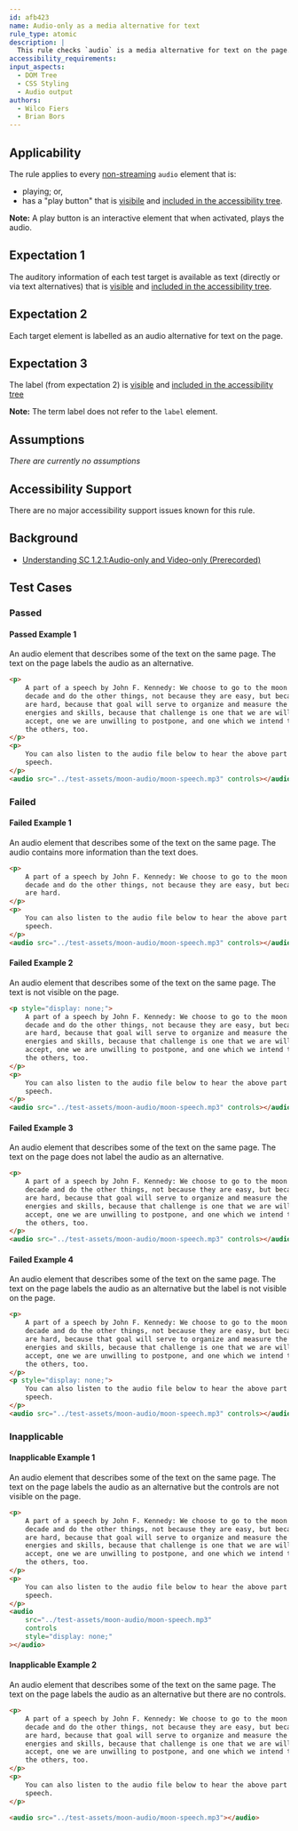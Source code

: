```yaml
---
id: afb423
name: Audio-only as a media alternative for text
rule_type: atomic
description: |
  This rule checks `audio` is a media alternative for text on the page.
accessibility_requirements:
input_aspects:
  - DOM Tree
  - CSS Styling
  - Audio output
authors:
  - Wilco Fiers
  - Brian Bors
---
```


## Applicability

The rule applies to every [non-streaming](#non-streaming-media-element) `audio` element that is:

- playing; or,
- has a "play button" that is [visibile](#visible) and [included in the accessibility tree](#included-in-the-accessibility-tree).

**Note:** A play button is an interactive element that when activated, plays the audio.

## Expectation 1

The auditory information of each test target is available as text (directly or via text alternatives) that is [visible](#visible) and [included in the accessibility tree](#included-in-the-accessibility-tree).

## Expectation 2

Each target element is labelled as an audio alternative for text on the page.

## Expectation 3

The label (from expectation 2) is [visible](#visible) and [included in the accessibility tree](#included-in-the-accessibility-tree)

**Note:** The term label does not refer to the `label` element.

## Assumptions

_There are currently no assumptions_

## Accessibility Support

There are no major accessibility support issues known for this rule.

## Background

- [Understanding SC 1.2.1:Audio-only and Video-only (Prerecorded)](https://www.w3.org/TR/UNDERSTANDING-WCAG20/media-equiv-av-only-alt.html)

## Test Cases

### Passed

#### Passed Example 1

An audio element that describes some of the text on the same page. The text on the page labels the audio as an alternative.

```html
<p>
	A part of a speech by John F. Kennedy: We choose to go to the moon in this
	decade and do the other things, not because they are easy, but because they
	are hard, because that goal will serve to organize and measure the best of our
	energies and skills, because that challenge is one that we are willing to
	accept, one we are unwilling to postpone, and one which we intend to win, and
	the others, too.
</p>
<p>
	You can also listen to the audio file below to hear the above part of the
	speech.
</p>
<audio src="../test-assets/moon-audio/moon-speech.mp3" controls></audio>
```

### Failed

#### Failed Example 1

An audio element that describes some of the text on the same page. The audio contains more information than the text does.

```html
<p>
	A part of a speech by John F. Kennedy: We choose to go to the moon in this
	decade and do the other things, not because they are easy, but because they
	are hard.
</p>
<p>
	You can also listen to the audio file below to hear the above part of the
	speech.
</p>
<audio src="../test-assets/moon-audio/moon-speech.mp3" controls></audio>
```

#### Failed Example 2

An audio element that describes some of the text on the same page. The text is not visible on the page.

```html
<p style="display: none;">
	A part of a speech by John F. Kennedy: We choose to go to the moon in this
	decade and do the other things, not because they are easy, but because they
	are hard, because that goal will serve to organize and measure the best of our
	energies and skills, because that challenge is one that we are willing to
	accept, one we are unwilling to postpone, and one which we intend to win, and
	the others, too.
</p>
<p>
	You can also listen to the audio file below to hear the above part of the
	speech.
</p>
<audio src="../test-assets/moon-audio/moon-speech.mp3" controls></audio>
```

#### Failed Example 3

An audio element that describes some of the text on the same page. The text on the page does not label the audio as an alternative.

```html
<p>
	A part of a speech by John F. Kennedy: We choose to go to the moon in this
	decade and do the other things, not because they are easy, but because they
	are hard, because that goal will serve to organize and measure the best of our
	energies and skills, because that challenge is one that we are willing to
	accept, one we are unwilling to postpone, and one which we intend to win, and
	the others, too.
</p>
<audio src="../test-assets/moon-audio/moon-speech.mp3" controls></audio>
```

#### Failed Example 4

An audio element that describes some of the text on the same page. The text on the page labels the audio as an alternative but the label is not visible on the page.

```html
<p>
	A part of a speech by John F. Kennedy: We choose to go to the moon in this
	decade and do the other things, not because they are easy, but because they
	are hard, because that goal will serve to organize and measure the best of our
	energies and skills, because that challenge is one that we are willing to
	accept, one we are unwilling to postpone, and one which we intend to win, and
	the others, too.
</p>
<p style="display: none;">
	You can also listen to the audio file below to hear the above part of the
	speech.
</p>
<audio src="../test-assets/moon-audio/moon-speech.mp3" controls></audio>
```

### Inapplicable

#### Inapplicable Example 1

An audio element that describes some of the text on the same page. The text on the page labels the audio as an alternative but the controls are not visible on the page.

```html
<p>
	A part of a speech by John F. Kennedy: We choose to go to the moon in this
	decade and do the other things, not because they are easy, but because they
	are hard, because that goal will serve to organize and measure the best of our
	energies and skills, because that challenge is one that we are willing to
	accept, one we are unwilling to postpone, and one which we intend to win, and
	the others, too.
</p>
<p>
	You can also listen to the audio file below to hear the above part of the
	speech.
</p>
<audio
	src="../test-assets/moon-audio/moon-speech.mp3"
	controls
	style="display: none;"
></audio>
```

#### Inapplicable Example 2

An audio element that describes some of the text on the same page. The text on the page labels the audio as an alternative but there are no controls.

```html
<p>
	A part of a speech by John F. Kennedy: We choose to go to the moon in this
	decade and do the other things, not because they are easy, but because they
	are hard, because that goal will serve to organize and measure the best of our
	energies and skills, because that challenge is one that we are willing to
	accept, one we are unwilling to postpone, and one which we intend to win, and
	the others, too.
</p>
<p>
	You can also listen to the audio file below to hear the above part of the
	speech.
</p>

<audio src="../test-assets/moon-audio/moon-speech.mp3"></audio>
```
